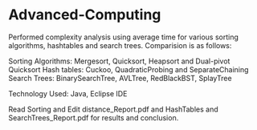 # Advanced-Computing

Performed complexity analysis using average time for various sorting algorithms, hashtables and search trees. Comparision is as follows:

Sorting Algorithms: Mergesort, Quicksort, Heapsort and Dual-pivot Quicksort
Hash tables: Cuckoo, QuadraticProbing and SeparateChaining  
Search Trees: BinarySearchTree, AVLTree, RedBlackBST, SplayTree

Technology Used: Java, Eclipse IDE

Read Sorting and Edit distance_Report.pdf and HashTables and SearchTrees_Report.pdf for results and conclusion.
